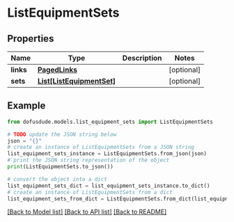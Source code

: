 # ListEquipmentSets


## Properties

Name | Type | Description | Notes
------------ | ------------- | ------------- | -------------
**links** | [**PagedLinks**](PagedLinks.md) |  | [optional] 
**sets** | [**List[ListEquipmentSet]**](ListEquipmentSet.md) |  | [optional] 

## Example

```python
from dofusdude.models.list_equipment_sets import ListEquipmentSets

# TODO update the JSON string below
json = "{}"
# create an instance of ListEquipmentSets from a JSON string
list_equipment_sets_instance = ListEquipmentSets.from_json(json)
# print the JSON string representation of the object
print(ListEquipmentSets.to_json())

# convert the object into a dict
list_equipment_sets_dict = list_equipment_sets_instance.to_dict()
# create an instance of ListEquipmentSets from a dict
list_equipment_sets_from_dict = ListEquipmentSets.from_dict(list_equipment_sets_dict)
```
[[Back to Model list]](../README.md#documentation-for-models) [[Back to API list]](../README.md#documentation-for-api-endpoints) [[Back to README]](../README.md)


